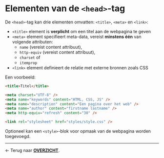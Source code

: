 # Elementen van de `<head>`-tag

De `<head>`-tag kan drie elementen omvatten: `<title>`, `<meta>` en `<link>`:
* `<title>` element is **verplicht** om een titel aan de webpagina te geven
* `<meta>` element specifieert meta-data, vereist **minstens één** van volgende attributen:
    * `name` (vereist content attribuut), 
    * `http-equiv` (vereist content attribuut), 
    * `charset` of 
    * `itemprop`
* `<link>` element definieert de relatie met externe bronnen zoals CSS

Een voorbeeld:
```html
<title>Titel</title>

<meta charset="UTF-8" />
<meta name="keywords" content="HTML, CSS, JS" /> 
<meta name="description" content="Een pagina over het web" />
<meta name="author" content="firstname lastname" /> 
<meta http-equiv="refresh" content="30" /> 

<link rel="stylesheet" href="styles/style.css" />
```

Optioneel kan een `<style>`-blok voor opmaak van de webpagina worden toegevoegd.
<br> 

---

&larr; Terug naar [**OVERZICHT**](./README.md#overview).